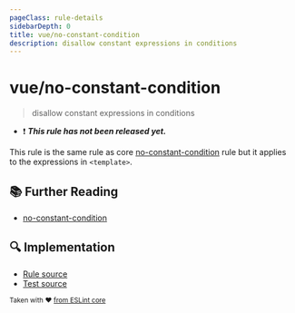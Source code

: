 ```yaml
---
pageClass: rule-details
sidebarDepth: 0
title: vue/no-constant-condition
description: disallow constant expressions in conditions
---
```

# vue/no-constant-condition

> disallow constant expressions in conditions

- :exclamation: <badge text="This rule has not been released yet." vertical="middle" type="error"> ***This rule has not been released yet.*** </badge>

This rule is the same rule as core [no-constant-condition] rule but it applies to the expressions in `<template>`.

## :books: Further Reading

- [no-constant-condition]

[no-constant-condition]: https://eslint.org/docs/rules/no-constant-condition

## :mag: Implementation

- [Rule source](https://github.com/vuejs/eslint-plugin-vue/blob/master/lib/rules/no-constant-condition.js)
- [Test source](https://github.com/vuejs/eslint-plugin-vue/blob/master/tests/lib/rules/no-constant-condition.js)

<sup>Taken with ❤️ [from ESLint core](https://eslint.org/docs/rules/no-constant-condition)</sup>
